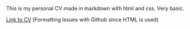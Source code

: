 This is my personal CV made in markdown with html and css. Very basic.

[Link to CV](CV) (Formatting Issues with Github since HTML is used)
